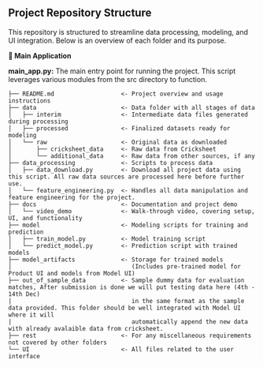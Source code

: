 ## Project Repository Structure
This repository is structured to streamline data processing, modeling, and UI integration. Below is an overview of each folder and its purpose.

**🚀 Main Application**

**main_app.py:** The main entry point for running the project. This script leverages various modules from the src directory to function.

````
├── README.md                   <- Project overview and usage instructions
├── data                        <- Data folder with all stages of data
│   ├── interim                 <- Intermediate data files generated during processing
│   ├── processed               <- Finalized datasets ready for modeling
│   └── raw                     <- Original data as downloaded
│       ├── cricksheet_data     <- Raw data from Cricksheet
│       └── additional_data     <- Raw data from other sources, if any
├── data_processing             <- Scripts to process data
│   ├── data_download.py        <- Download all project data using this script. All raw data sources are processed here before further use.
│   └── feature_engineering.py  <- Handles all data manipulation and feature engineering for the project.
├── docs                        <- Documentation and project demo
│   └── video_demo              <- Walk-through video, covering setup, UI, and functionality
├── model                       <- Modeling scripts for training and prediction
│   ├── train_model.py          <- Model training script
│   └── predict_model.py        <- Prediction script with trained models
├── model_artifacts             <- Storage for trained models
│                                  (Includes pre-trained model for Product UI and models from Model UI)
├── out_of_sample_data          <- Sample dummy data for evaluation matches, After submission is done we will put testing data here (4th - 14th Dec)
|                                  in the same format as the sample data provided. This folder should be well integrated with Model UI where it will
|                                  automatically append the new data with already avalaible data from cricksheet.
├── rest                        <- For any miscellaneous requirements not covered by other folders 
└── UI                          <- All files related to the user interface 
````

